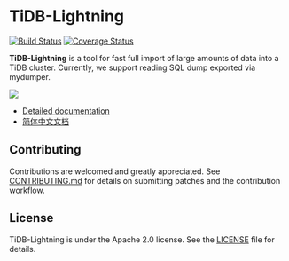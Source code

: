 # TiDB-Lightning

[![Build Status](https://internal.pingcap.net/idc-jenkins/job/test_lightning_master/badge/icon)](https://internal.pingcap.net/idc-jenkins/job/test_lightning_master/)
[![Coverage Status](https://coveralls.io/repos/github/pingcap/tidb-lightning/badge.svg?branch=master)](https://coveralls.io/github/pingcap/tidb-lightning?branch=master)

**TiDB-Lightning** is a tool for fast full import of large amounts of data into a TiDB cluster.
Currently, we support reading SQL dump exported via mydumper.

![](https://pingcap.com/images/docs/tidb-lightning-architecture.png)

* [Detailed documentation](https://pingcap.com/docs/tools/lightning/overview-architecture/)
* [简体中文文档](https://pingcap.com/docs-cn/stable/reference/tools/tidb-lightning/overview/)

## Contributing

Contributions are welcomed and greatly appreciated. See [CONTRIBUTING.md](CONTRIBUTING.md)
for details on submitting patches and the contribution workflow.

## License

TiDB-Lightning is under the Apache 2.0 license. See the [LICENSE](./LICENSE) file for details.
